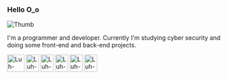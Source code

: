 ### Hello O_o

![Thumb](https://venturebeat.com/wp-content/uploads/2021/05/GettyImages-1291886933-e1624308433688.jpg?fit=2309%2C1154&strip=all)

I'm a programmer and developer.
Currently I'm studying cyber security and doing some front-end and back-end projects.

<div style="display: inline-block">
  <img align="center" alt="Luh-RUS" width="40" height="40" src="https://cdn.jsdelivr.net/gh/devicons/devicon/icons/rust/rust-plain.svg" />
  <img align="center" alt="Luh-PY" width="30" height="40" src="https://cdn.jsdelivr.net/gh/devicons/devicon/icons/python/python-plain.svg" />
  <img align="center" alt="Luh-PY" width="30" height="40" src="https://cdn.jsdelivr.net/gh/devicons/devicon/icons/react/react-original.svg" />
  <img align="center" alt="Luh-TS" width="30" height="40" src="https://cdn.jsdelivr.net/gh/devicons/devicon/icons/typescript/typescript-original.svg" />
  <img align="center" alt="Luh-JS" width="30" height="40" src="https://cdn.jsdelivr.net/gh/devicons/devicon/icons/javascript/javascript-original.svg" />
  <img align="center" alt="Luh-ND" width="30" height="40" src="https://cdn.jsdelivr.net/gh/devicons/devicon/icons/nodejs/nodejs-original.svg" />
</div>
